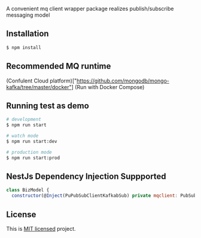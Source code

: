 
A convenient mq client wrapper package realizes publish/subscribe messaging model

## Installation

```bash
$ npm install
```

## Recommended MQ runtime
(Confulent Cloud platform)["https://github.com/mongodb/mongo-kafka/tree/master/docker"]
(Run with Docker Compose)

## Running test as demo

```bash
# development
$ npm run start

# watch mode
$ npm run start:dev

# production mode
$ npm run start:prod
```
## NestJs Dependency Injection Suppported
```js
class BizModel {
  constructor(@Inject(PuPubSubClientKafkabSub) private mqclient: PubSubClient) {}
```

## License
This is [MIT licensed](LICENSE) project.
